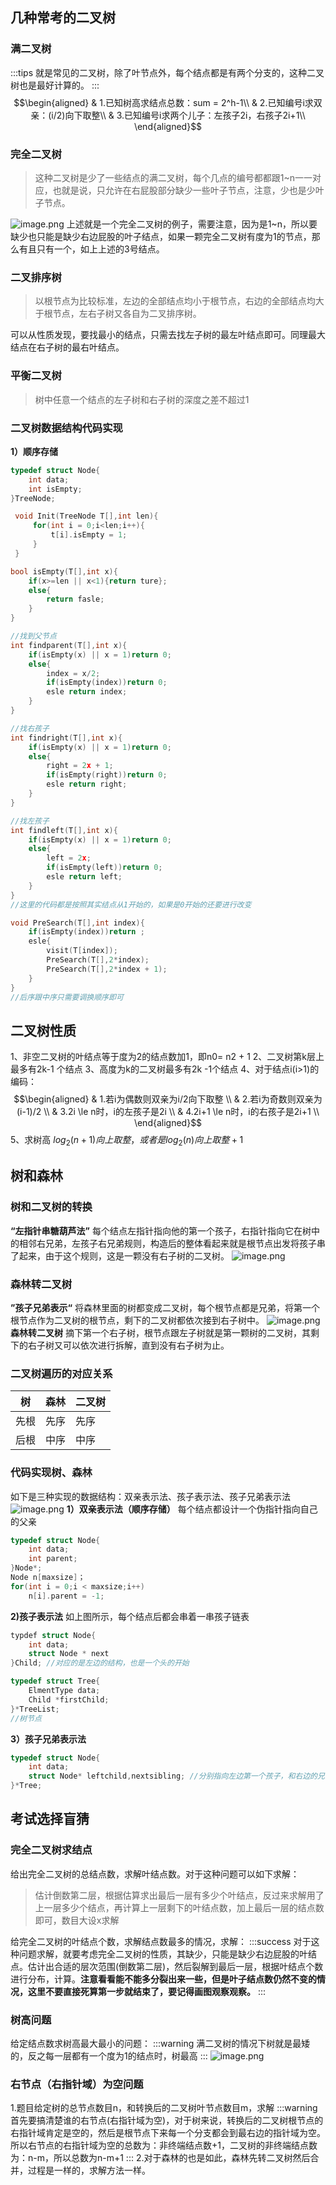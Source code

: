 ## 几种常考的二叉树
### 满二叉树 
:::tips
就是常见的二叉树，除了叶节点外，每个结点都是有两个分支的，这种二叉树也是最好计算的。
:::
$$\begin{aligned}
& 1.已知树高求结点总数：sum = 2^h-1\\
& 2.已知编号i求双亲：(i/2)向下取整\\
& 3.已知编号i求两个儿子：左孩子2i，右孩子2i+1\\
\end{aligned}$$
### 完全二叉树
> 这种二叉树是少了一些结点的满二叉树，每个几点的编号都都跟1~n一一对应，也就是说，只允许在右屁股部分缺少一些叶子节点，注意，少也是少叶子节点。

![image.png](https://cdn.nlark.com/yuque/0/2023/png/27603626/1694859274110-0bec792d-c4c8-4bae-9fd7-c71fec24b9cc.png#averageHue=%23fbfbfb&clientId=u666af310-5a13-4&from=paste&height=378&id=ud9396111&originHeight=473&originWidth=775&originalType=binary&ratio=1.25&rotation=0&showTitle=false&size=29860&status=done&style=none&taskId=u5cf5e397-1c99-4b0a-b2b2-3b2127daa2d&title=&width=620)
上述就是一个完全二叉树的例子，需要注意，因为是1~n，所以要缺少也只能是缺少右边屁股的叶子结点，如果一颗完全二叉树有度为1的节点，那么有且只有一个，如上上述的3号结点。
### 二叉排序树
> 以根节点为比较标准，左边的全部结点均小于根节点，右边的全部结点均大于根节点，左右子树又各自为二叉排序树。

可以从性质发现，要找最小的结点，只需去找左子树的最左叶结点即可。同理最大结点在右子树的最右叶结点。
###  平衡二叉树
> 树中任意一个结点的左子树和右子树的深度之差不超过1

### 二叉树数据结构代码实现
**1）顺序存储**
```cpp
typedef struct Node{
	int data;
	int isEmpty;
}TreeNode;

 void Init(TreeNode T[],int len){
     for(int i = 0;i<len;i++){
         t[i].isEmpty = 1;
     }
 }

```
```cpp
bool isEmpty(T[],int x){
    if(x>=len || x<1){return ture};
    else{
        return fasle;
    }
}

//找到父节点
int findparent(T[],int x){
    if(isEmpty(x) || x = 1)return 0;
    else{
        index = x/2;
        if(isEmpty(index))return 0;
        esle return index;
    }
}

//找右孩子
int findright(T[],int x){
    if(isEmpty(x) || x = 1)return 0;
    else{
        right = 2x + 1;
        if(isEmpty(right))return 0;
        esle return right;
    }
}

//找左孩子
int findleft(T[],int x){
    if(isEmpty(x) || x = 1)return 0;
    else{
        left = 2x;
        if(isEmpty(left))return 0;
        esle return left;
    }
}
//这里的代码都是按照其实结点从1开始的，如果是0开始的还要进行改变
```
```cpp
void PreSearch(T[],int index){
    if(isEmpty(index))return ;
    esle{
        visit(T[index]);
        PreSearch(T[],2*index);
        PreSearch(T[],2*index + 1);
    }
}
//后序跟中序只需要调换顺序即可
```

## 二叉树性质
1、非空二叉树的叶结点等于度为2的结点数加1，即n0= n2 + 1
2、二叉树第k层上最多有2k-1 个结点
3、高度为k的二叉树最多有2k -1个结点
4、对于结点i(i>1)的编码：
$$\begin{aligned}
& 1.若i为偶数则双亲为i/2向下取整 \\
& 2.若i为奇数则双亲为(i-1)/2 \\
& 3.2i \le n时，i的左孩子是2i \\
& 4.2i+1 \le n时，i的右孩子是2i+1 \\
\end{aligned}$$
5、求树高
$log_2(n+1)向上取整，或者是log_2(n)向上取整+1$
## 树和森林
### 树和二叉树的转换
**“左指针串糖葫芦法”**
每个结点左指针指向他的第一个孩子，右指针指向它在树中的相邻右兄弟，左孩子右兄弟规则，构造后的整体看起来就是根节点出发将孩子串了起来，由于这个规则，这是一颗没有右子树的二叉树。
![image.png](https://cdn.nlark.com/yuque/0/2023/png/27603626/1694954348854-9e22ac50-0735-4e24-a864-463ed095114f.png#averageHue=%23f9f9f9&clientId=u01ac692d-a8bf-4&from=paste&height=393&id=uf8b95b99&originHeight=491&originWidth=1187&originalType=binary&ratio=1.25&rotation=0&showTitle=false&size=61940&status=done&style=none&taskId=u578050e0-ef3b-458b-a3c0-6fcfec4a64d&title=&width=949.6)
### 森林转二叉树
**”孩子兄弟表示“**
将森林里面的树都变成二叉树，每个根节点都是兄弟，将第一个根节点作为二叉树的根节点，剩下的二叉树都依次接到右子树中。
![image.png](https://cdn.nlark.com/yuque/0/2023/png/27603626/1694954829960-2a758c71-4bf8-4215-b9a8-d7e44418df2c.png#averageHue=%23f9f9f9&clientId=u01ac692d-a8bf-4&from=paste&height=471&id=u7f5396d4&originHeight=589&originWidth=489&originalType=binary&ratio=1.25&rotation=0&showTitle=false&size=46240&status=done&style=none&taskId=ua5bc1e37-fcbb-477d-8855-3e3cf84b2d8&title=&width=391.2)
**森林转二叉树**
摘下第一个右子树，根节点跟左子树就是第一颗树的二叉树，其剩下的右子树又可以依次进行拆解，直到没有右子树为止。
### 二叉树遍历的对应关系
| **树** | **森林** | **二叉树** |
| --- | --- | --- |
| 先根 | 先序 | 先序 |
| 后根 | 中序 | 中序 |

### 代码实现树、森林
如下是三种实现的数据结构：双亲表示法、孩子表示法、孩子兄弟表示法
![image.png](https://cdn.nlark.com/yuque/0/2023/png/27603626/1695038075664-ed207fee-51ea-4f84-90dd-04e4a8e123ee.png#averageHue=%23f9f9f9&clientId=u848bccfa-2484-4&from=paste&height=535&id=u3d11b04a&originHeight=669&originWidth=1014&originalType=binary&ratio=1.25&rotation=0&showTitle=false&size=98171&status=done&style=none&taskId=uda5f056f-631d-4a74-9c99-b88c626d4a5&title=&width=811.2)
**1）双亲表示法（顺序存储）**
每个结点都设计一个伪指针指向自己的父亲
```cpp
typedef struct Node{
	int data;
	int parent;
}Node*;
Node n[maxsize]；
for(int i = 0;i < maxsize;i++)
    n[i].parent = -1;
```
**2)孩子表示法**
如上图所示，每个结点后都会串着一串孩子链表
```cpp
typdef struct Node{
    int data;
    struct Node * next
}Child; //对应的是左边的结构，也是一个头的开始

typedef struct Tree{
	ElmentType data;
	Child *firstChild;
}*TreeList;
//树节点
```
**3）孩子兄弟表示法**
```cpp
typedef struct Node{
	int data;
	struct Node* leftchild,nextsibling; //分别指向左边第一个孩子，和右边的兄弟
}*Tree;
```

## 考试选择盲猜
### 完全二叉树求结点
给出完全二叉树的总结点数，求解叶结点数。对于这种问题可以如下求解：
> 估计倒数第二层，根据估算求出最后一层有多少个叶结点，反过来求解用了上一层多少个结点，再计算上一层剩下的叶结点数，加上最后一层的结点数即可，数目大设x求解

给完全二叉树的叶结点个数，求解结点数最多的情况，求解：
:::success
对于这种问题求解，就要考虑完全二叉树的性质，其缺少，只能是缺少右边屁股的叶结点。估计出合适的层次范围(倒数第二层)，然后裂解到最后一层，根据叶结点个数进行分布，计算。**注意看看能不能多分裂出来一些，但是叶子结点数仍然不变的情况，这里不要直接死算第一步就结束了，要记得画图观察观察。**
:::
### 树高问题
给定结点数求树高最大最小的问题：
:::warning
满二叉树的情况下树就是最矮的，反之每一层都有一个度为1的结点时，树最高
:::
![image.png](https://cdn.nlark.com/yuque/0/2023/png/27603626/1694865253689-27afafae-9b2f-4171-ac2f-af061affc470.png#averageHue=%23f9f9f9&clientId=u666af310-5a13-4&from=paste&height=478&id=u3bccae19&originHeight=597&originWidth=964&originalType=binary&ratio=1.25&rotation=0&showTitle=false&size=49200&status=done&style=none&taskId=u41d5076e-9a5a-4127-8b80-20f8c1fb5d5&title=&width=771.2)
### 右节点（右指针域）为空问题
1.题目给定树的总节点数目n，和转换后的二叉树叶节点数目m，求解
:::warning
首先要搞清楚谁的右节点(右指针域为空)，对于树来说，转换后的二叉树根节点的右指针域肯定是空的，然后是根节点下来每一个分支都会到最右边的指针域为空。所以右节点的右指针域为空的总数为：非终端结点数+1，二叉树的非终端结点数为：n-m，所以总数为n-m+1
:::
2.对于森林的也是如此，森林先转二叉树然后合并，过程是一样的，求解方法一样。
